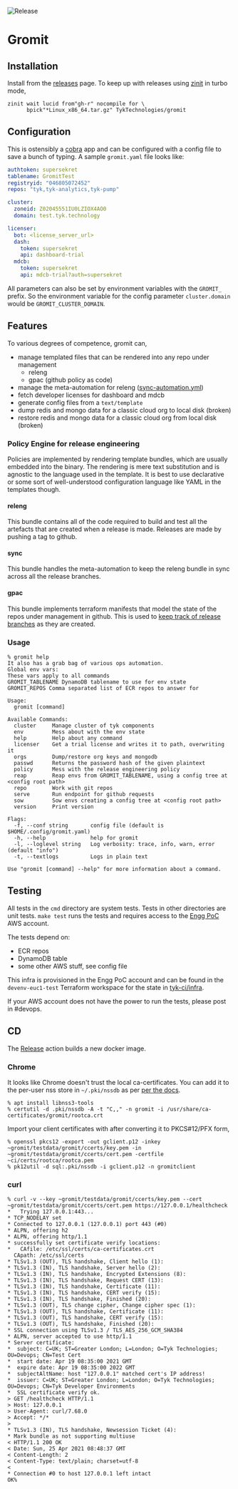 ![Release](https://github.com/TykTechnologies/gromit/workflows/Release/badge.svg?branch=master)

# Gromit

## Installation
Install from the [releases](releases) page. To keep up with releases using [zinit](https://github.com/zdharma/zinit) in turbo mode, 

``` shell
zinit wait lucid from"gh-r" nocompile for \
      bpick"*Linux_x86_64.tar.gz" TykTechnologies/gromit
```

## Configuration
This is ostensibly a [cobra](https://github.com/spf13/cobra "cobra cli") app and can be configured with a config file to save a bunch of typing. A sample `gromit.yaml` file looks like:

``` yaml
authtoken: supersekret
tablename: GromitTest
registryid: "046805072452"
repos: "tyk,tyk-analytics,tyk-pump"

cluster:
  zoneid: Z02045551IU0LZIOX4AO0
  domain: test.tyk.technology

licenser:
  bot: <license_server_url>
  dash:
    token: supersekret
    api: dashboard-trial
  mdcb:
    token: supersekret
    api: mdcb-trial?auth=supersekret
```

All parameters can also be set by environment variables with the `GROMIT_` prefix. So the environment variable for the config parameter `cluster.domain` would be `GROMIT_CLUSTER_DOMAIN`.

## Features
To various degrees of competence, gromit can,
- manage templated files that can be rendered into any repo under management
  * releng
  * gpac (github policy as code)
- manage the meta-automation for releng ([sync-automation.yml](policy/templates/sync-automation.tmpl "template"))
- fetch developer licenses for dashboard and mdcb
- generate config files from a `text/template`
- dump redis and mongo data for a classic cloud org to local disk (broken)
- restore redis and mongo data for a classic cloud org from local disk (broken)

### Policy Engine for release engineering
Policies are implemented by rendering template bundles, which are usually embedded into the binary. The rendering is mere text substitution and is agnostic to the language used in the template. It is best to use declarative or some sort of well-understood configuration language like YAML in the templates though.

#### releng
This bundle contains all of the code required to build and test all the artefacts that are created when a release is made. Releases are made by pushing a tag to github. 

#### sync
This bundle handles the meta-automation to keep the releng bundle in sync across all the release branches. 

#### gpac
This bundle implements terraform manifests that model the state of the repos under management in github. This is used to [keep track of release branches](https://tyktech.atlassian.net/wiki/spaces/EN/pages/1907228677/Release+branches) as they are created.


### Usage
``` shellsession
% gromit help
It also has a grab bag of various ops automation.
Global env vars:
These vars apply to all commands
GROMIT_TABLENAME DynamoDB tablename to use for env state
GROMIT_REPOS Comma separated list of ECR repos to answer for

Usage:
  gromit [command]

Available Commands:
  cluster     Manage cluster of tyk components
  env         Mess about with the env state
  help        Help about any command
  licenser    Get a trial license and writes it to path, overwriting it
  orgs        Dump/restore org keys and mongodb
  passwd      Returns the password hash of the given plaintext
  policy      Mess with the release engineering policy
  reap        Reap envs from GROMIT_TABLENAME, using a config tree at <config root path>
  repo        Work with git repos
  serve       Run endpoint for github requests
  sow         Sow envs creating a config tree at <config root path>
  version     Print version

Flags:
  -f, --conf string       config file (default is $HOME/.config/gromit.yaml)
  -h, --help              help for gromit
  -l, --loglevel string   Log verbosity: trace, info, warn, error (default "info")
  -t, --textlogs          Logs in plain text

Use "gromit [command] --help" for more information about a command.
```

## Testing
All tests in the `cmd` directory are system tests. Tests in other directories are unit tests. `make test` runs the tests and requires access to the [Engg PoC](https://046805072452/signing/aws/amazon.com/console/) AWS account.

The tests depend on:
- ECR repos
- DynamoDB table
- some other AWS stuff, see config file

This infra is provisioned in the Engg PoC account and can be found in the `devenv-euc1-test` Terraform workspace for the state in [tyk-ci/infra](https://github.com/TykTechnologies/tyk-ci/tree/master/infra).

If your AWS account does not have the power to run the tests, please post in #devops.

## CD
The [Release](https://github.com/TykTechnologies/gromit/actions?query=workflow%3ARelease) action builds a new docker image.

### Chrome
It looks like Chrome doesn't trust the local ca-certificates. You can add it to the per-user nss store in `~/.pki/nssdb` as per [per the docs](https://chromium.googlesource.com/chromium/src/+/master/docs/linux/cert_management.md).

``` shellsession
% apt install libnss3-tools
% certutil -d .pki/nssdb -A -t "C,," -n gromit -i /usr/share/ca-certificates/gromit/rootca.crt
```

Import your client certificates with after converting it to PKCS#12/PFX form,

``` shellsession
% openssl pkcs12 -export -out gclient.p12 -inkey ~gromit/testdata/gromit/ccerts/key.pem -in ~gromit/testdata/gromit/ccerts/cert.pem -certfile ~ci/certs/rootca/rootca.pem 
% pk12util -d sql:.pki/nssdb -i gclient.p12 -n gromitclient
```

### curl

``` shellsession
% curl -v --key ~gromit/testdata/gromit/ccerts/key.pem --cert ~gromit/testdata/gromit/ccerts/cert.pem https://127.0.0.1/healthcheck
*   Trying 127.0.0.1:443...
* TCP_NODELAY set
* Connected to 127.0.0.1 (127.0.0.1) port 443 (#0)
* ALPN, offering h2
* ALPN, offering http/1.1
* successfully set certificate verify locations:
*   CAfile: /etc/ssl/certs/ca-certificates.crt
  CApath: /etc/ssl/certs
* TLSv1.3 (OUT), TLS handshake, Client hello (1):
* TLSv1.3 (IN), TLS handshake, Server hello (2):
* TLSv1.3 (IN), TLS handshake, Encrypted Extensions (8):
* TLSv1.3 (IN), TLS handshake, Request CERT (13):
* TLSv1.3 (IN), TLS handshake, Certificate (11):
* TLSv1.3 (IN), TLS handshake, CERT verify (15):
* TLSv1.3 (IN), TLS handshake, Finished (20):
* TLSv1.3 (OUT), TLS change cipher, Change cipher spec (1):
* TLSv1.3 (OUT), TLS handshake, Certificate (11):
* TLSv1.3 (OUT), TLS handshake, CERT verify (15):
* TLSv1.3 (OUT), TLS handshake, Finished (20):
* SSL connection using TLSv1.3 / TLS_AES_256_GCM_SHA384
* ALPN, server accepted to use http/1.1
* Server certificate:
*  subject: C=UK; ST=Greater London; L=London; O=Tyk Technologies; OU=Devops; CN=Test Cert
*  start date: Apr 19 08:35:00 2021 GMT
*  expire date: Apr 19 08:35:00 2022 GMT
*  subjectAltName: host "127.0.0.1" matched cert's IP address!
*  issuer: C=UK; ST=Greater London; L=London; O=Tyk Technologies; OU=Devops; CN=Tyk Developer Environments
*  SSL certificate verify ok.
> GET /healthcheck HTTP/1.1
> Host: 127.0.0.1
> User-Agent: curl/7.68.0
> Accept: */*
> 
* TLSv1.3 (IN), TLS handshake, Newsession Ticket (4):
* Mark bundle as not supporting multiuse
< HTTP/1.1 200 OK
< Date: Sun, 25 Apr 2021 08:48:37 GMT
< Content-Length: 2
< Content-Type: text/plain; charset=utf-8
< 
* Connection #0 to host 127.0.0.1 left intact
OK%
```
